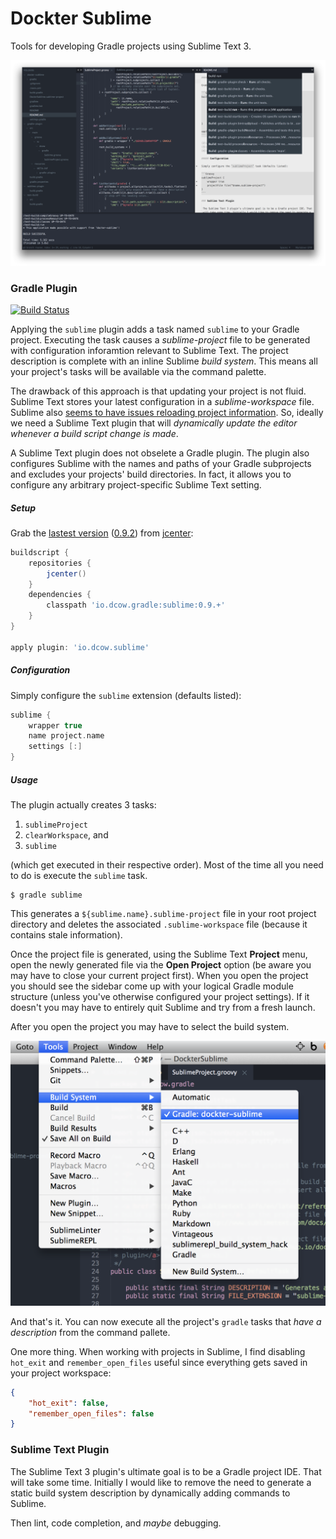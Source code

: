 # Dockter Sublime

Tools for developing Gradle projects using Sublime Text 3.

![Workspace](assets/inception.png)

### Gradle Plugin

[![Build Status][2]][1] 

[1]: https://travis-ci.org/dcow/dockter-sublime
[2]: https://travis-ci.org/dcow/dockter-sublime.svg?branch=master

Applying the `sublime` plugin adds a task named `sublime` to your Gradle project. Executing the task causes a *sublime-project* file to be generated with configuration inforamtion relevant to Sublime Text. The project description is complete with an inline Sublime *build system*. This means all your project's tasks will be available via the command palette.

The drawback of this approach is that updating your project is not fluid. Sublime Text stores your latest configuration in a *sublime-workspace* file. Sublime also [seems to have issues reloading project information][3]. So, ideally we need a Sublime Text plugin that will *dynamically update the editor whenever a build script change is made*.

A Sublime Text plugin does not obselete a Gradle plugin. The plugin also configures Sublime with the names and paths of your Gradle subprojects and excludes your projects' build directories. In fact, it allows you to configure any arbitrary project-specific Sublime Text setting. 

[3]: https://www.sublimetext.com/forum/viewtopic.php?f=2&t=5342#p37042 

##### Setup

Grab the [lastest version][4] ([0.9.2][5]) from [jcenter][6]:

```Groovy
buildscript {
    repositories {
        jcenter()
    }
    dependencies {
        classpath 'io.dcow.gradle:sublime:0.9.+'
    }
}

apply plugin: 'io.dcow.sublime'
```

[4]: https://bintray.com/dcow/maven/sublime/view
[5]: https://bintray.com/dcow/maven/sublime/0.9.2/view
[6]: https://bintray.com/bintray/jcenter

##### Configuration

Simply configure the `sublime` extension (defaults listed):

```Groovy
sublime {
    wrapper true
    name project.name
    settings [:] 
}
```

##### Usage 

The plugin actually creates 3 tasks:

1. `sublimeProject`
2. `clearWorkspace`, and
3. `sublime`

(which get executed in their respective order). Most of the time all you need to do is execute the `sublime` task.

    $ gradle sublime

This generates a `${sublime.name}.sublime-project` file in your root project directory and deletes the associated `.sublime-workspace` file (because it contains stale information).

Once the project file is generated, using the Sublime Text **Project** menu, open the newly generated file via the **Open Project** option (be aware you may have to close your current project first). When you open the project you should see the sidebar come up with your logical Gradle module structure (unless you've otherwise configured your project settings). If it doesn't you may have to entirely quit Sublime and try from a fresh launch. 

After you open the project you may have to select the build system.

![Tools > Build System > Gradle: project-name](assets/usage-build-system.png "Fig. Select build system")

And that's it. You can now execute all the project's `gradle` tasks that *have a description* from the command pallete.

One more thing. When working with projects in Sublime, I find disabling `hot_exit` and `remember_open_files` useful since everything gets saved in your project workspace:

```json
{
    "hot_exit": false,
    "remember_open_files": false
}
```

### Sublime Text Plugin

 The Sublime Text 3 plugin's ultimate goal is to be a Gradle project IDE. That will take some time. Initially I would like to remove the need to generate a static build system description by dynamically adding commands to Sublime.

 Then lint, code completion, and *maybe* debugging.
